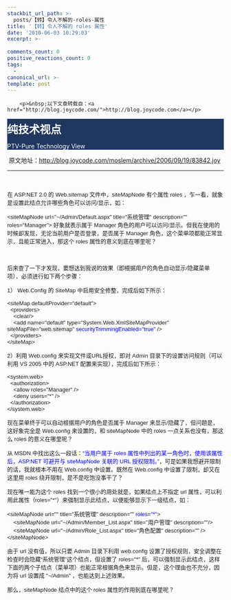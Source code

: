 ```yaml
---
stackbit_url_path: >-
  posts/【转】令人不解的-roles-属性
title: '【转】令人不解的 roles 属性'
date: '2010-06-03 10:29:03'
excerpt: >-
  
comments_count: 0
positive_reactions_count: 0
tags: 
  - 
canonical_url: >-
template: post
---
```


        <p>&nbsp;以下文章转载自：<a href="http://blog.joycode.com/">http://blog.joycode.com</a></p>
<div style="background-color: #20375F;">
<h1 style="margin-top: 0px; margin-right: 0px; margin-bottom: 0px; margin-left: 0px; padding-top: 5px; font-size: 1.8em; "><a style="color: rgb(255, 255, 255); text-decoration: none; margin-top: 10px; " href="http://blog.joycode.com/moslem">纯技术视点</a></h1>
<p style="color: white;"><span id="subtitle">PTV-Pure Technology View</span></p>
</div>
<p>&nbsp;原文地址：<a href="http://blog.joycode.com/moslem/archive/2006/09/19/83842.joy">http://blog.joycode.com/moslem/archive/2006/09/19/83842.joy</a></p>
<hr>
<p>&nbsp;</p>
<p style="margin-top: 0px; margin-right: 0px; margin-bottom: 14px; margin-left: 0px; font-family: Arial, sans-serif; line-height: normal; font-size: small; ">在 ASP.NET 2.0 的 Web.sitemap 文件中，siteMapNode 有个属性 roles ，乍一看，就象是设置此结点允许哪些角色可以访问/显示，如：</p>
<p style="margin-top: 0px; margin-right: 0px; margin-bottom: 14px; margin-left: 0px; font-family: Arial, sans-serif; line-height: normal; font-size: small; ">&lt;siteMapNode url="~/Admin/Default.aspx" title="系统管理" description="" roles="Manager"&gt; 好象就表示属于 Manager 角色的用户可以访问/显示。但我在使用的时候却发现，无论当前用户是否登录，是否属于 Manager 角色，这个菜单项都能正常显示，且能正常进入，那这个 roles 属性的意义到底在哪里呢？</p>
<p style="margin-top: 0px; margin-right: 0px; margin-bottom: 14px; margin-left: 0px; font-family: Arial, sans-serif; line-height: normal; font-size: small; ">&nbsp;</p>
<p style="margin-top: 0px; margin-right: 0px; margin-bottom: 14px; margin-left: 0px; font-family: Arial, sans-serif; line-height: normal; font-size: small; ">后来查了一下才发现，要想达到我说的效果（即根据用户的角色自动显示/隐藏菜单项），必须进行如下两个步骤：</p>
<p style="margin-top: 0px; margin-right: 0px; margin-bottom: 14px; margin-left: 0px; font-family: Arial, sans-serif; line-height: normal; font-size: small; ">1）&nbsp;Web.Config 的 SiteMap 中启用安全修整，完成后如下所示：</p>
<p style="margin-top: 0px; margin-right: 0px; margin-bottom: 14px; margin-left: 0px; font-family: Arial, sans-serif; line-height: normal; font-size: small; ">&lt;siteMap defaultProvider="default"&gt;<br>
&nbsp; &lt;providers&gt;<br>
&nbsp;&nbsp;&nbsp; &lt;clear/&gt;<br>
&nbsp;&nbsp;&nbsp; &lt;add name="default" type="System.Web.XmlSiteMapProvider" siteMapFile="web.sitemap"&nbsp;<font color="#0000ff">securityTrimmingEnabled="true"</font>&nbsp;/&gt;<br>
&nbsp; &lt;/providers&gt;<br>
&lt;/siteMap&gt;</p>
<p style="margin-top: 0px; margin-right: 0px; margin-bottom: 14px; margin-left: 0px; font-family: Arial, sans-serif; line-height: normal; font-size: small; ">2）利用 Web.config 来实现文件或URL授权，即对 Admin 目录下的设置访问规则（可以利用 VS 2005 中的&nbsp;ASP.NET 配置来实现），完成后如下所示：</p>
<p style="margin-top: 0px; margin-right: 0px; margin-bottom: 14px; margin-left: 0px; font-family: Arial, sans-serif; line-height: normal; font-size: small; ">&lt;system.web&gt;<br>
&nbsp; &lt;authorization&gt;<br>
&nbsp;&nbsp;&nbsp; &lt;allow roles="Manager" /&gt;<br>
&nbsp;&nbsp;&nbsp; &lt;deny users="*" /&gt;<br>
&nbsp; &lt;/authorization&gt;<br>
&lt;/system.web&gt;</p>
<p style="margin-top: 0px; margin-right: 0px; margin-bottom: 14px; margin-left: 0px; font-family: Arial, sans-serif; line-height: normal; font-size: small; ">现在菜单终于可以自动根据用户的角色是否属于 Manager 来显示/隐藏了，但问题是，这好象完全是 Web.config 来设置的，和 siteMapNode 中的 roles 一点关系也没有，那这么 roles 的意义在哪里呢？</p>
<p style="margin-top: 0px; margin-right: 0px; margin-bottom: 14px; margin-left: 0px; font-family: Arial, sans-serif; line-height: normal; font-size: small; ">从 MSDN 中找出这么一段话：“<font color="#0000ff">当用户属于 roles 属性中列出的某一角色时，使用该属性后，ASP.NET 可避开与 siteMapNode 关联的 URL 授权限制。</font>”，可是如果我想避开限制的话，我就根本不用在 Web.config 中设置。既然在 Web.config 中设置了限制，却又在这里用 roles 绕开限制，是不是吃饱没事干了？</p>
<p style="margin-top: 0px; margin-right: 0px; margin-bottom: 14px; margin-left: 0px; font-family: Arial, sans-serif; line-height: normal; font-size: small; ">现在唯一能为这个 roles 找到一个很小的用处就是，如果结点上不指定 url 属性，可以利用此属性（roles="*"）来强制显示此结点，以便能够显示下一级结点，如：</p>
<p style="margin-top: 0px; margin-right: 0px; margin-bottom: 14px; margin-left: 0px; font-family: Arial, sans-serif; line-height: normal; font-size: small; ">&lt;siteMapNode url="" title="系统管理" description=""&nbsp;<font color="#0000ff">roles="*"</font>&gt;<br>
&nbsp;&nbsp;&nbsp; &lt;siteMapNode url="~/Admin/Member_List.aspx" title="用户管理" description=""/&gt;<br>
&nbsp;&nbsp;&nbsp; &lt;siteMapNode url="~/Admin/Role_List.aspx" title="角色配置" description="" /&gt;<br>
&lt;/siteMapNode&gt;</p>
<p style="margin-top: 0px; margin-right: 0px; margin-bottom: 14px; margin-left: 0px; font-family: Arial, sans-serif; line-height: normal; font-size: small; ">由于 url 没有值，所以只要 Admin 目录下利用 web.config 设置了授权规则，安全调整在检查时会隐藏“系统管理”这个结点，但设置了 roles="*" 后，可以强制显示此结点，这样下面的两个子结点（菜单项）也能正常根据角色来显示。但是，这个理由也不充分，因为将 url 设置成 "~/Admin" ，也能达到上述效果。</p>
<p style="margin-top: 0px; margin-right: 0px; margin-bottom: 14px; margin-left: 0px; font-family: Arial, sans-serif; line-height: normal; font-size: small; ">那么，siteMapNode 结点中的这个 roles 属性的作用到底在哪里呢？</p>
<p>&nbsp;</p>
      